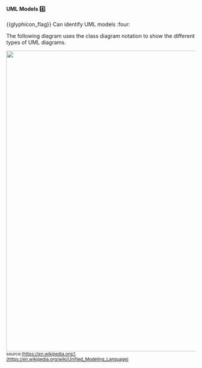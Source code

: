 <div id="title">

#### UML Models :four:

<span id="prereqs"></span>

</div>
<span id="outcomes">{{glyphicon_flag}} Can identify UML models :four:</span>

<div id="body">

The following diagram uses the class diagram notation to show the different types of UML diagrams.

<tip-box> 

<img src="https://upload.wikimedia.org/wikipedia/commons/e/ed/UML_diagrams_overview.svg" width="800" /><br>
<sub>source:[https://en.wikipedia.org/](https://en.wikipedia.org/wiki/Unified_Modeling_Language)</sub>
</tip-box>

</div>

<div id="extras">
</div>